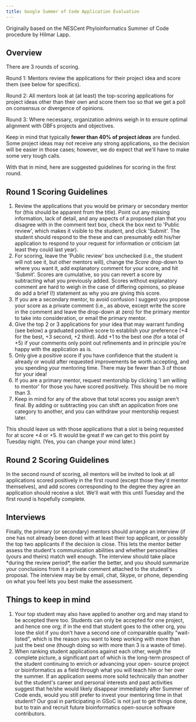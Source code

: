 ```yaml
---
title: Google Summer of Code Application Evaluation
---
```


Originally based on the NESCent Phyloinformatics Summer of Code
procedure by Hilmar Lapp.

Overview
--------

There are 3 rounds of scoring.

Round 1: Mentors review the applications for their project idea and score them (see below for specifics).  

<!-- -->

Round 2: All mentors look at (at least) the top-scoring applications for project ideas other than their own and score them too so that we get a poll on consensus or divergence of opinions.  

<!-- -->

Round 3: Where necessary, organization admins weigh in to ensure optimal alignment with OBFs projects and objectives.  

Keep in mind that typically **fewer than 40% of project *ideas*** are
funded. Some project ideas may not receive any strong applications, so
the decision will be easier in those cases; however, we do expect that
we'll have to make some very tough calls.

With that in mind, here are suggested guidelines for scoring in the
first round.

Round 1 Scoring Guidelines
--------------------------

1.  Review the applications that you would be primary or secondary
    mentor for (this should be apparent from the title). Point out any
    missing information, lack of detail, and any aspects of a proposed
    plan that you disagree with in the comment text box, check the box
    next to 'Public review', which makes it visible to the student, and
    click 'Submit'. The student should respond to the these and can
    presumably edit his/her application to respond to your request for
    information or criticism (at least they could last year).
2.  For scoring, leave the 'Public review' box unchecked (i.e., the
    student will not see it, but other mentors will), change the *Score*
    drop-down to where you want it, add explanatory comment for your
    score, and hit 'Submit'. Scores are cumulative, so you can revert a
    score by subtracting what you previously added. Scores without
    explanatory comment are hard to weigh in the case of differing
    opinions, so please do add a brief (!) statement as why you are
    giving this score.
3.  If you are a secondary mentor, to avoid confusion I suggest you
    propose your score as a private comment (i.e., as above, except
    write the score in the comment and leave the drop-down at zero) for
    the primary mentor to take into consideration, or email the
    primary mentor.
4.  Give the top 2 or 3 applications for your idea that may warrant
    funding (see below) a graduated positive score to establish your
    preference (+4 for the best, +3 second, +2 third). Add +1 to the
    best one (for a total of +5) if your comments only point out
    refinements and in principle you're happy with the application
    as is.
5.  Only give a positive score if you have confidence that the student
    is already or would after requested improvements be worth accepting,
    and you spending your mentoring time. There may be fewer than 3 of
    those for your idea!
6.  If you are a primary mentor, request mentorship by clicking 'I am
    willing to mentor' for those you have scored positively. This should
    be no more than 3.
7.  Keep in mind for any of the above that total scores you assign
    aren't final. By adding or subtracting you can shift an application
    from one category to another, and you can withdraw your mentorship
    request later.

This should leave us with those applications that a slot is being
requested for at score +4 or +5. It would be great if we can get to this
point by Tuesday night. (Yes, you can change your mind later.)

Round 2 Scoring Guidelines
--------------------------

In the second round of scoring, all mentors will be invited to look at
all applications scored positively in the first round (except those
they'd mentor themselves), and add scores corresponding to the degree
they agree an application should receive a slot. We'll wait with this
until Tuesday and the first round is hopefully complete.

Interviews
----------

Finally, the primary (or secondary) mentors should arrange an interview
(if one has not already been done) with at least their top applicant, or
possibly the top two applicants if the decision is close. This lets the
mentor better assess the student's communication abilities and whether
personalities (yours and theirs) match well enough. The interview should
take place \*during the review period\*, the earlier the better, and you
should summarize your conclusions from it a private comment attached to
the student's proposal. The interview may be by email, chat, Skype, or
phone, depending on what you feel lets you best make the assessment.

Things to keep in mind
----------------------

1.  Your top student may also have applied to another org and may stand
    to be accepted there too. Students can only be accepted for one
    project, and hence one org; if in the end that student goes to the
    other org, you lose the slot if you don't have a second one of
    comparable quality "wait-listed", which is the reason you want to
    keep working with more than just the best one (though doing so with
    more than 3 is a waste of time).
2.  When ranking student applications against each other, weigh the
    complete picture, a significant part of which is the long-term
    prospect of the student continuing to enrich or advancing your open-
    source project or bioinformatics as a field through what you will
    teach him or her over the summer. If an application seems more solid
    technically than another but the student's career and personal
    interests and past activities suggest that he/she would likely
    disappear immediately after Summer of Code ends, would you still
    prefer to invest your mentoring time in that student? Our goal in
    participating in GSoC is not just to get things done, but to train
    and recruit future bioinformatics open-source software contributors.

